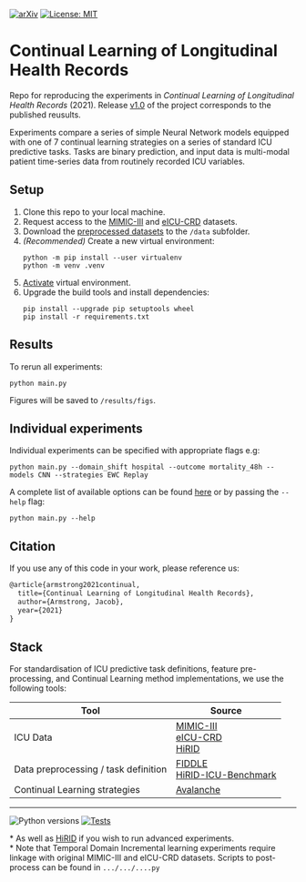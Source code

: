 [![arXiv](https://img.shields.io/badge/arXiv-XXXX.XXXXX-b31b1b.svg)](https://arxiv.org/abs/XXXX.XXXXX) [![License: MIT](https://img.shields.io/badge/license-MIT-green.svg)](https://opensource.org/licenses/MIT) 

<!-- [![License](https://img.shields.io/github/license/iacobo/continual.svg)](https://opensource.org/licenses/MIT) -->


# Continual Learning of Longitudinal Health Records

Repo for reproducing the experiments in *Continual Learning of Longitudinal Health Records* (2021). Release [v1.0](releases/v1.0) of the project corresponds to the published reusults.

Experiments compare a series of simple Neural Network models equipped with one of 7 continual learning strategies on a series of standard ICU predictive tasks. Tasks are binary prediction, and input data is multi-modal patient time-series data from routinely recorded ICU variables.

## Setup

1. Clone this repo to your local machine.
2. Request access to the [MIMIC-III](https://www.physionet.org/content/mimiciii/1.4/) and [eICU-CRD](https://www.physionet.org/content/eicu-crd/2.0/) datasets.
3. Download the [preprocessed datasets](https://physionet.org/files/mimic-eicu-fiddle-feature/1.0.0/0) to the `/data` subfolder.
4. *(Recommended)* Create a new virtual environment:
   ```posh
   python -m pip install --user virtualenv
   python -m venv .venv
   ```
5. [Activate](https://docs.python.org/3/library/venv.html) virtual environment.
6. Upgrade the build tools and install dependencies:
   ```posh
   pip install --upgrade pip setuptools wheel
   pip install -r requirements.txt
   ```

## Results

To rerun all experiments:
```posh
python main.py
```
Figures will be saved to `/results/figs`.

## Individual experiments

Individual experiments can be specified with appropriate flags e.g:
```posh
python main.py --domain_shift hospital --outcome mortality_48h --models CNN --strategies EWC Replay
```

A complete list of available options can be found [here](/config/README.md) or by passing the `--help` flag:

```posh
python main.py --help
```

## Citation

If you use any of this code in your work, please reference us:

```latex
@article{armstrong2021continual,
  title={Continual Learning of Longitudinal Health Records},
  author={Armstrong, Jacob},
  year={2021}
}
```

## Stack

For standardisation of ICU predictive task definitions, feature pre-processing, and Continual Learning method implementations, we use the following tools:

| Tool                        | Source               |
|-----------------------------|----------------------|
|ICU Data                     | [MIMIC-III](https://www.physionet.org/content/mimiciii/1.4/)<br> [eICU-CRD](https://www.physionet.org/content/eicu-crd/2.0/)<br> [HiRID](https://physionet.org/content/hirid/1.1.1/) |
| Data preprocessing / task definition | [FIDDLE](https://www.physionet.org/content/mimic-eicu-fiddle-feature/1.0.0/)<br> [HiRID-ICU-Benchmark](https://openreview.net/forum?id=SnC9rUeqiqd) |
|Continual Learning strategies| [Avalanche](https://avalanche.continualai.org/)

---

![Python versions](https://img.shields.io/badge/python-3.7+-1177AA.svg?logo=python) [![Tests](https://github.com/iacobo/continual/workflows/Tests/badge.svg)](https://github.com/iacobo/continual/actions)

\* As well as [HiRID](https://physionet.org/content/hirid/1.1.1/) if you wish to run advanced experiments.  
\* Note that Temporal Domain Incremental learning experiments require linkage with original MIMIC-III and eICU-CRD datasets. Scripts to post-process can be found in `.../.../....py`
